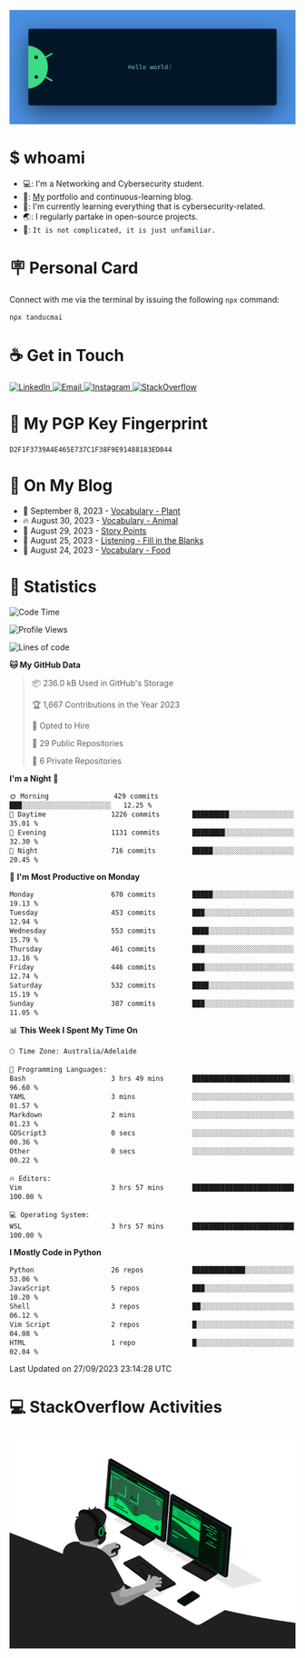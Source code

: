 <p align="center"><img src="assets/banner.png" /></p>

[//]: ![](https://github.com/tanducmai/tanducmai/actions/workflows/waka-stats.yml/badge.svg)
[//]: ![](https://github.com/tanducmai/tanducmai/actions/workflows/latest-blogs.yml/badge.svg)
[//]: ![](https://github.com/tanducmai/tanducmai/actions/workflows/stackoverflow-activities.yml/badge.svg)

# $ whoami

- 💻: I'm a Networking and Cybersecurity student.
- 🔭: [My](https://tanducmai.com/) portfolio and continuous-learning blog.
- 🌱: I'm currently learning everything that is cybersecurity-related.
- 🌏: I regularly partake in open-source projects.
- 💬: `It is not complicated, it is just unfamiliar.`

# 🪧 Personal Card

Connect with me via the terminal by issuing the following `npx` command:

```bash
npx tanducmai
```

# ☕ Get in Touch

<a target="_blank" href="https://www.linkedin.com/in/tanducmai/">
  <img alt="LinkedIn" src="https://img.shields.io/badge/LinkedIn-0077B5?style=for-the-badge&logo=linkedin&logoColor=white" />
</a>
<a target="_blank" href="mailto:henryfromvietnam@gmail.com">
  <img alt="Email" src="https://img.shields.io/badge/Gmail-D14836?style=for-the-badge&logo=gmail&logoColor=white" />
</a>
<a target="_blank" href="https://www.instagram.com/henry.maii/">
  <img alt="Instagram" src="https://img.shields.io/badge/Instagram-E4405F?style=for-the-badge&logo=instagram&logoColor=white" />
</a>
<a target="_blank" href="https://stackoverflow.com/users/16999206/tanducmai">
  <img alt="StackOverflow" src="https://img.shields.io/static/v1?message=Stackoverflow&logo=stackoverflow&label=&color=FE7A16&logoColor=white&labelColor=&style=for-the-badge" />
</a>

# 🔐 My PGP Key Fingerprint

`D2F1F3739A4E465E737C1F38F9E91488183ED044`

# 📜 On My Blog

<!-- BLOG-POST-LIST:START -->
 - 💯 September 8, 2023 - [Vocabulary - Plant](https://tanducmai.com/posts/glossaries/vocabulary-plant/)
 - 🔥 August 30, 2023 - [Vocabulary - Animal](https://tanducmai.com/posts/glossaries/vocabulary-animal/)
 - 💫 August 29, 2023 - [Story Points](https://tanducmai.com/posts/agile-development-and-governance/story-points/)
 - 🚀 August 25, 2023 - [Listening - Fill in the Blanks](https://tanducmai.com/posts/glossaries/lfib/)
 - 🌮 August 24, 2023 - [Vocabulary - Food](https://tanducmai.com/posts/glossaries/vocabulary-food/)<!-- BLOG-POST-LIST:END -->

# 🔢 Statistics

<!--START_SECTION:waka-->
![Code Time](http://img.shields.io/badge/Code%20Time-133%20hrs%2054%20mins-blue)

![Profile Views](http://img.shields.io/badge/Profile%20Views-1-blue)

![Lines of code](https://img.shields.io/badge/From%20Hello%20World%20I%27ve%20Written-9.1%20million%20lines%20of%20code-blue)

**🐱 My GitHub Data** 

> 📦 236.0 kB Used in GitHub's Storage 
 > 
> 🏆 1,667 Contributions in the Year 2023
 > 
> 💼 Opted to Hire
 > 
> 📜 29 Public Repositories 
 > 
> 🔑 6 Private Repositories 
 > 
**I'm a Night 🦉** 

```text
🌞 Morning                429 commits         ███░░░░░░░░░░░░░░░░░░░░░░   12.25 % 
🌆 Daytime                1226 commits        █████████░░░░░░░░░░░░░░░░   35.01 % 
🌃 Evening                1131 commits        ████████░░░░░░░░░░░░░░░░░   32.30 % 
🌙 Night                  716 commits         █████░░░░░░░░░░░░░░░░░░░░   20.45 % 
```
📅 **I'm Most Productive on Monday** 

```text
Monday                   670 commits         █████░░░░░░░░░░░░░░░░░░░░   19.13 % 
Tuesday                  453 commits         ███░░░░░░░░░░░░░░░░░░░░░░   12.94 % 
Wednesday                553 commits         ████░░░░░░░░░░░░░░░░░░░░░   15.79 % 
Thursday                 461 commits         ███░░░░░░░░░░░░░░░░░░░░░░   13.16 % 
Friday                   446 commits         ███░░░░░░░░░░░░░░░░░░░░░░   12.74 % 
Saturday                 532 commits         ████░░░░░░░░░░░░░░░░░░░░░   15.19 % 
Sunday                   387 commits         ███░░░░░░░░░░░░░░░░░░░░░░   11.05 % 
```


📊 **This Week I Spent My Time On** 

```text
🕑︎ Time Zone: Australia/Adelaide

💬 Programming Languages: 
Bash                     3 hrs 49 mins       ████████████████████████░   96.60 % 
YAML                     3 mins              ░░░░░░░░░░░░░░░░░░░░░░░░░   01.57 % 
Markdown                 2 mins              ░░░░░░░░░░░░░░░░░░░░░░░░░   01.23 % 
GDScript3                0 secs              ░░░░░░░░░░░░░░░░░░░░░░░░░   00.36 % 
Other                    0 secs              ░░░░░░░░░░░░░░░░░░░░░░░░░   00.22 % 

🔥 Editors: 
Vim                      3 hrs 57 mins       █████████████████████████   100.00 % 

💻 Operating System: 
WSL                      3 hrs 57 mins       █████████████████████████   100.00 % 
```

**I Mostly Code in Python** 

```text
Python                   26 repos            █████████████░░░░░░░░░░░░   53.06 % 
JavaScript               5 repos             ███░░░░░░░░░░░░░░░░░░░░░░   10.20 % 
Shell                    3 repos             ██░░░░░░░░░░░░░░░░░░░░░░░   06.12 % 
Vim Script               2 repos             █░░░░░░░░░░░░░░░░░░░░░░░░   04.08 % 
HTML                     1 repo              █░░░░░░░░░░░░░░░░░░░░░░░░   02.04 % 
```




 Last Updated on 27/09/2023 23:14:28 UTC
<!--END_SECTION:waka-->

# 💻 StackOverflow Activities

<!-- STACKOVERFLOW:START -->
<!-- STACKOVERFLOW:END -->

<p align="center"><img src="assets/developer.gif" /></p>
